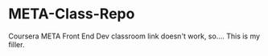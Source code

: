 # META-Class-Repo
Coursera META Front End Dev classroom link doesn't work, so.... This is my filler.
